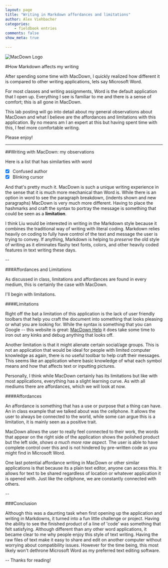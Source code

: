 ```yaml
---
layout: page  
title: "Writing in Markdown affordances and limitations"
author: Alex Viehbacher  
categories:  
    - fieldbook entries
comments: false  
show_meta: true
 
---
```

     
   ![MacDown Logo](http://goo.gl/5HBRdm)

#How Markdown affects my writing

After spending some time with MacDown, I quickly realized how different it is compared to other writing applications, lets say Microsoft Word. 

For most classes and writing assignments, Word is the default application that I open up. Everything I see is familiar to me and there is a sense of comfort; this is all gone in MacDown. 

This lab posting will go into detail about my general observations about MacDown and what I believe are the affordances and limitations with this application. By no means am I an expert at this but having spent time with this, I feel more comfortable writing.

Please enjoy!

---

##Writing with MacDown: my observations

Here is a list that has similarties with word

- [x] Confused author
- [x] Blinking cursor 

And that's pretty much it. MacDown is such a unique writing experience in the sense that it is much more mechanical than Word is. While there is an option in word to see the paragraph breakdown, (indents shown and new paragraphs) MacDown is very much more different. Having to place the hashmarks and craft the syntax to portray the message is something that could be seen as a __limitation__.

I think Liu would be interested in writing in the Markdown style because it combines the traditional way of writing with literal coding. Markdown relies heavily on coding to fully have control of the text and message the user is trying to convey. If anything, Markdown is helping to _preserve_ the old style of writing as it eliminates flashy text fonts, colors, and other heavily coded features in text writing these days.

--

###Affordances and Limitations 

As discussed in class, limitations and affordances are found in every medium, this is certainly the case with MacDown. 

I'll begin with limitations.

####Limitations

Right off the bat a limitation of this application is the lack of user friendly toolbars that help you craft the document into something that looks pleasing or what you are looking for. While the syntax is something that you can Google -- this website is great: [MacDown Help](https://macdown.uranusjr.com/blog/macdown-help/) it does take some time to iron out any kinks and debug anything that looks off. 

Another limitation is that it might alienate certain social/age groups. This is not an application that would be ideal for people with limited computer knowledge as again, there is no useful toolbar to help craft their messages. This seems like an application where basic knowledge of what each symbol means and how that affects text or inputting pictures.

Personally, I think while MacDown certainly has its limitations but like with most applications, everything has a slight learning curve. As with all mediums there are affordances, which we will look at now.

####Affordances

An affordance is something that has a use or purpose that a thing can have. An in class example that we talked about was the cellphone. It allows the user to always be connected to the world, while some can argue this is a limitation, it is mainly seen as a positive trait. 

MacDown allows the user to really feel connected to their work, the words that appear on the right side of the application shows the polished product but the left side, _shows a much more raw aspect_. The user is able to have complete control over this and is not hindered by pre-written code as you might find in Microsoft Word. 

One last potential affordance writing in MacDown or other similar applications is that because its a plain text editor, anyone can access this. It allows for text to be shared regardless of location or whatever application it is opened with. Just like the cellphone, we are constantly connected with others.

--

###Conclusion

Although this was a daunting task when first opening up the application and writing in Markdowns, it turned into a fun little challenge or project. Having the ability to see the finished product of a line of 'code' was something that felt satisfying. Although different than any other word applications, it became clear to me why people enjoy this style of text writing. Having the raw files of text make it easy to share and edit on another computer without worrying about compatibility issues. However for the time being, this most likely won't dethrone Microsoft Word as my preferred text editing software.

--
Thanks for reading!


 

